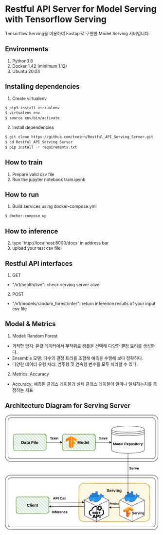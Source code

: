 Restful API Server for Model Serving with Tensorflow Serving
=============
Tensorflow Serving을 이용하여 Fastapi로 구현한 Model Serving 서버입니다.<br> 

## Environments
1. Python3.8
2. Docker 1.42 (minimum 1.12)
3. Ubuntu 20.04

## Installing dependencies
1. Create virtualenv
```sh
$ pip3 install virtualenv
$ virtualenv env
$ source env/bin/activate
```
2. Install dependencies
```sh
$ git clone https://github.com/teeinn/Restful_API_Serving_Server.git
$ cd Restful_API_Serving_Server
$ pip install -r requirements.txt
```

## How to train
1. Prepare valid csv file
2. Run the jupyter notebook train.ipynb

## How to run
1. Build services using docker-compose.yml
```sh
$ docker-compose up
```

## How to inference
2. type 'http://localhost:8000/docs' in address bar
3. upload your test csv file

## Restful API interfaces
1. GET
- "/v1/health/live": check serving server alive
2. POST
- "/v1/models/random_forest/infer": return inference results of your input csv file

## Model & Metrics
1. Model: Random Forest
- 과적합 방지: 훈련 데이터에서 무작위로 샘플을 선택해 다양한 결정 트리를 생성한다. 
- Ensemble 모델: 다수의 결정 트리를 조합해 예측을 수행해 보다 정확하다.
- 다양한 데이터 유형 처리: 범주형 및 연속형 변수를 모두 처리할 수 있다.
2. Metrics: Accuracy 
- Accuracy: 예측된 클래스 레이블과 실제 클래스 레이블이 얼마나 일치하는지를 측정하는 지표

## Architecture Diagram for Serving Server
![My Image](servingServer_architecture.png)